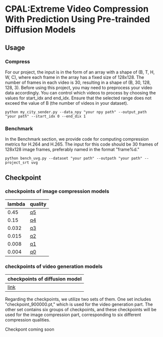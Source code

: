 # CPAL:Extreme Video Compression With Prediction Using Pre-trainded Diffusion Models 
## Usage
### Compress
For our project, the input is in the form of an array with a shape of (B, T, H, W, C), where each frame in the array has a fixed size of 128x128. The number of frames in each video is 30, resulting in a shape of (B, 30, 128, 128, 3). Before using this project, you may need to preprocess your video data accordingly.
You can control which videos to process by choosing the values for start_idx and end_idx. Ensure that the selected range does not exceed the value of B (the number of videos in your dataset).
```
python my_city_sender.py --data_npy "your npy path" --output_path "your path" --start_idx 0 --end_dix 1 
```
### Benchmark
In the Benchmark section, we provide code for computing compression metrics for H.264 and H.265. The input for this code should be 30 frames of 128x128 image frames, preferably named in the format "frame%d."
```
python bench_uvg.py --dataset "your path" --outpath "your path" --project_srt uvg
```
## Checkpoint



### checkpoints of image compression models
| lambda | quality | 
| ------- | ------- | 
| 0.45  | [q5](https://drive.google.com/file/d/1uuKQJiozcBfgGMJ8CfM6lrXOZWv6RUDN/view?usp=sharing)  | 
| 0.15  | [q4](https://drive.google.com/file/d/1s544Uxv0gBY3WvKBcGNb3Fb22zfmd9PL/view?usp=sharing) | 
|0.032  |[q3](https://drive.google.com/file/d/1Moody9IR8CuAGwLCZ_ZMTfZXT0ehQhqc/view?usp=sharing)  | 
| 0.015  |[q2](https://drive.google.com/file/d/1MWlYAmpHbWlGtG7MBBTPEew800grY5yC/view?usp=sharing) | 
|0.008 | [q1](https://drive.google.com/file/d/1VNE7rx-rBFLnNFkz56Zc-cPr6xrBBJdL/view?usp=sharing) | 
| 0.004 | [q0](https://drive.google.com/file/d/1YGVJ9bpeEq0xfqka2xkaMzhDkeYFJi6q/view?usp=sharing) | 

### checkpoints of video generation models
 |checkpoints of diffusion model | 
| ------- | 
 | [link](https://drive.google.com/file/d/1uuKQJiozcBfgGMJ8CfM6lrXOZWv6RUDN/view?usp=sharing)  | 
 






Regarding the checkpoints, we utilize two sets of them. One set includes "checkpoint_900000.pt," which is used for the video generation part. The other set contains six groups of checkpoints, and these checkpoints will be used for the image compression part, corresponding to six different compression qualities.


Checkpont coming soon
